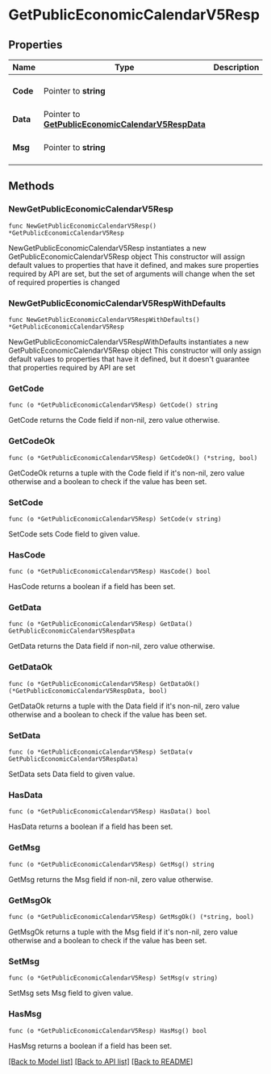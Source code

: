 # GetPublicEconomicCalendarV5Resp

## Properties

Name | Type | Description | Notes
------------ | ------------- | ------------- | -------------
**Code** | Pointer to **string** |  | [optional] [default to ""]
**Data** | Pointer to [**GetPublicEconomicCalendarV5RespData**](GetPublicEconomicCalendarV5RespData.md) |  | [optional] 
**Msg** | Pointer to **string** |  | [optional] [default to ""]

## Methods

### NewGetPublicEconomicCalendarV5Resp

`func NewGetPublicEconomicCalendarV5Resp() *GetPublicEconomicCalendarV5Resp`

NewGetPublicEconomicCalendarV5Resp instantiates a new GetPublicEconomicCalendarV5Resp object
This constructor will assign default values to properties that have it defined,
and makes sure properties required by API are set, but the set of arguments
will change when the set of required properties is changed

### NewGetPublicEconomicCalendarV5RespWithDefaults

`func NewGetPublicEconomicCalendarV5RespWithDefaults() *GetPublicEconomicCalendarV5Resp`

NewGetPublicEconomicCalendarV5RespWithDefaults instantiates a new GetPublicEconomicCalendarV5Resp object
This constructor will only assign default values to properties that have it defined,
but it doesn't guarantee that properties required by API are set

### GetCode

`func (o *GetPublicEconomicCalendarV5Resp) GetCode() string`

GetCode returns the Code field if non-nil, zero value otherwise.

### GetCodeOk

`func (o *GetPublicEconomicCalendarV5Resp) GetCodeOk() (*string, bool)`

GetCodeOk returns a tuple with the Code field if it's non-nil, zero value otherwise
and a boolean to check if the value has been set.

### SetCode

`func (o *GetPublicEconomicCalendarV5Resp) SetCode(v string)`

SetCode sets Code field to given value.

### HasCode

`func (o *GetPublicEconomicCalendarV5Resp) HasCode() bool`

HasCode returns a boolean if a field has been set.

### GetData

`func (o *GetPublicEconomicCalendarV5Resp) GetData() GetPublicEconomicCalendarV5RespData`

GetData returns the Data field if non-nil, zero value otherwise.

### GetDataOk

`func (o *GetPublicEconomicCalendarV5Resp) GetDataOk() (*GetPublicEconomicCalendarV5RespData, bool)`

GetDataOk returns a tuple with the Data field if it's non-nil, zero value otherwise
and a boolean to check if the value has been set.

### SetData

`func (o *GetPublicEconomicCalendarV5Resp) SetData(v GetPublicEconomicCalendarV5RespData)`

SetData sets Data field to given value.

### HasData

`func (o *GetPublicEconomicCalendarV5Resp) HasData() bool`

HasData returns a boolean if a field has been set.

### GetMsg

`func (o *GetPublicEconomicCalendarV5Resp) GetMsg() string`

GetMsg returns the Msg field if non-nil, zero value otherwise.

### GetMsgOk

`func (o *GetPublicEconomicCalendarV5Resp) GetMsgOk() (*string, bool)`

GetMsgOk returns a tuple with the Msg field if it's non-nil, zero value otherwise
and a boolean to check if the value has been set.

### SetMsg

`func (o *GetPublicEconomicCalendarV5Resp) SetMsg(v string)`

SetMsg sets Msg field to given value.

### HasMsg

`func (o *GetPublicEconomicCalendarV5Resp) HasMsg() bool`

HasMsg returns a boolean if a field has been set.


[[Back to Model list]](../README.md#documentation-for-models) [[Back to API list]](../README.md#documentation-for-api-endpoints) [[Back to README]](../README.md)


